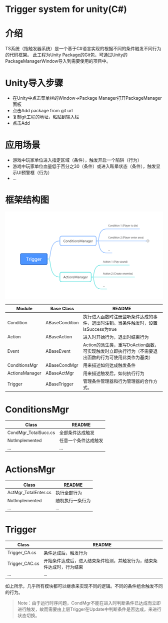 # Trigger system for unity(C#)

# 介绍
TS系统（指触发器系统）是一个基于C#语言实现的根据不同的条件触发不同行为的代码框架。
此工程为Unity Package的Git包，可通过Unity的PackageManagerWindow导入到需要使用的项目中。

# Unity导入步骤
- 在Unity中点击菜单栏的Window->Package Manager打开PackageManager面板
- 点击Add package from git url
- 复制git工程的地址，粘贴到输入栏
- 点击Add

# 应用场景
- 游戏中玩家单位进入指定区域（条件），触发开启一个陷阱（行为）
- 游戏中玩家单位血量低于百分之30（条件）或进入眩晕状态（条件），触发显示UI预警框（行为）
- ...

# 框架结构图
![Frame](/Images/Frame.png)

| Module | Base Class | README |
| ------ | ------ | ------ |
| Condition | ABaseCondition | 执行进入函数时注册监听条件达成的事件，退出时注销。当条件触发时，设置IsSuccess为true |
| Action | ABaseAction | 进入时开始行为，退出时结束行为 |
| Event | ABaseEvent |Action的派生类，重写DoAction函数，可实现触发时立即执行行为（不需要退出函数的行为可使用此类作为基类） |
| ConditionsMgr | ABaseCondMgr | 用来描述如何达成触发条件 |
| ActionsManager | ABaseActMgr | 用来描述触发后，如何执行行为 |
| Trigger | ABaseTrigger | 管理条件管理器和行为管理器的合作方式。|

# ConditionsMgr
| Class | README |
| ------ | ------ |
| CondMgr_TotalSucc.cs | 全部条件达成触发 |
| NotImplemented | 任意一个条件达成触发 |
| ... | ... |

# ActionsMgr
| Class | README |
| ------ | ------ |
| ActMgr_TotalEnter.cs | 执行全部行为 |
| NotImplemented | 随机执行一条行为 |
| ... | ... |

# Trigger
| Class | README |
| ------ | ------ |
| Trigger_CA.cs | 条件达成后，触发行为 |
| Trigger_CAC.cs | 开始条件达成后，进入结束条件检测，并触发行为，结束条件达成时，行为结束 |
| ... | ... |

如上所示，几乎所有模块都可以继承来实现不同的逻辑。不同的条件组合触发不同的行为。

> Note：由于运行时序问题，CondMgr不能在进入时判断条件已达成而立即进行触发，故而需要由上层Trigger在Update中判断条件是否达成，来进行状态切换。
